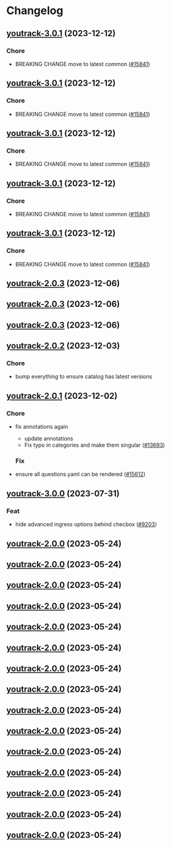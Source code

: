 # Changelog



## [youtrack-3.0.1](https://github.com/truecharts/charts/compare/youtrack-2.0.3...youtrack-3.0.1) (2023-12-12)

### Chore

- BREAKING CHANGE move to latest common ([#15841](https://github.com/truecharts/charts/issues/15841))
  
  


## [youtrack-3.0.1](https://github.com/truecharts/charts/compare/youtrack-2.0.3...youtrack-3.0.1) (2023-12-12)

### Chore

- BREAKING CHANGE move to latest common ([#15841](https://github.com/truecharts/charts/issues/15841))
  
  


## [youtrack-3.0.1](https://github.com/truecharts/charts/compare/youtrack-2.0.3...youtrack-3.0.1) (2023-12-12)

### Chore

- BREAKING CHANGE move to latest common ([#15841](https://github.com/truecharts/charts/issues/15841))
  
  


## [youtrack-3.0.1](https://github.com/truecharts/charts/compare/youtrack-2.0.3...youtrack-3.0.1) (2023-12-12)

### Chore

- BREAKING CHANGE move to latest common ([#15841](https://github.com/truecharts/charts/issues/15841))
  
  


## [youtrack-3.0.1](https://github.com/truecharts/charts/compare/youtrack-2.0.3...youtrack-3.0.1) (2023-12-12)

### Chore

- BREAKING CHANGE move to latest common ([#15841](https://github.com/truecharts/charts/issues/15841))
  
  



## [youtrack-2.0.3](https://github.com/truecharts/charts/compare/youtrack-2.0.2...youtrack-2.0.3) (2023-12-06)




## [youtrack-2.0.3](https://github.com/truecharts/charts/compare/youtrack-2.0.2...youtrack-2.0.3) (2023-12-06)




## [youtrack-2.0.3](https://github.com/truecharts/charts/compare/youtrack-2.0.2...youtrack-2.0.3) (2023-12-06)




## [youtrack-2.0.2](https://github.com/truecharts/charts/compare/youtrack-2.0.1...youtrack-2.0.2) (2023-12-03)

### Chore

- bump everything to ensure catalog has latest versions
  
  


## [youtrack-2.0.1](https://github.com/truecharts/charts/compare/youtrack-3.0.0...youtrack-2.0.1) (2023-12-02)

### Chore

- fix annotations again
  - update annotations
  - Fix typo in categories and make them singular ([#13693](https://github.com/truecharts/charts/issues/13693))
  
  ### Fix

- ensure all questions.yaml can be rendered ([#15612](https://github.com/truecharts/charts/issues/15612))
  
  











## [youtrack-3.0.0](https://github.com/truecharts/charts/compare/youtrack-2.0.0...youtrack-3.0.0) (2023-07-31)

### Feat

- hide advanced ingress options behind checbox ([#9203](https://github.com/truecharts/charts/issues/9203))
  
  


## [youtrack-2.0.0](https://github.com/truecharts/charts/compare/youtrack-1.0.7...youtrack-2.0.0) (2023-05-24)




## [youtrack-2.0.0](https://github.com/truecharts/charts/compare/youtrack-1.0.7...youtrack-2.0.0) (2023-05-24)




## [youtrack-2.0.0](https://github.com/truecharts/charts/compare/youtrack-1.0.7...youtrack-2.0.0) (2023-05-24)




## [youtrack-2.0.0](https://github.com/truecharts/charts/compare/youtrack-1.0.7...youtrack-2.0.0) (2023-05-24)




## [youtrack-2.0.0](https://github.com/truecharts/charts/compare/youtrack-1.0.7...youtrack-2.0.0) (2023-05-24)




## [youtrack-2.0.0](https://github.com/truecharts/charts/compare/youtrack-1.0.7...youtrack-2.0.0) (2023-05-24)




## [youtrack-2.0.0](https://github.com/truecharts/charts/compare/youtrack-1.0.7...youtrack-2.0.0) (2023-05-24)




## [youtrack-2.0.0](https://github.com/truecharts/charts/compare/youtrack-1.0.7...youtrack-2.0.0) (2023-05-24)




## [youtrack-2.0.0](https://github.com/truecharts/charts/compare/youtrack-1.0.7...youtrack-2.0.0) (2023-05-24)




## [youtrack-2.0.0](https://github.com/truecharts/charts/compare/youtrack-1.0.7...youtrack-2.0.0) (2023-05-24)




## [youtrack-2.0.0](https://github.com/truecharts/charts/compare/youtrack-1.0.7...youtrack-2.0.0) (2023-05-24)




## [youtrack-2.0.0](https://github.com/truecharts/charts/compare/youtrack-1.0.7...youtrack-2.0.0) (2023-05-24)




## [youtrack-2.0.0](https://github.com/truecharts/charts/compare/youtrack-1.0.7...youtrack-2.0.0) (2023-05-24)




## [youtrack-2.0.0](https://github.com/truecharts/charts/compare/youtrack-1.0.7...youtrack-2.0.0) (2023-05-24)




## [youtrack-2.0.0](https://github.com/truecharts/charts/compare/youtrack-1.0.7...youtrack-2.0.0) (2023-05-24)

